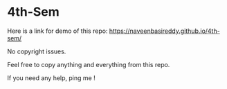 # 4th-Sem
Here is a link for demo of this repo: https://naveenbasireddy.github.io/4th-sem/

No copyright issues.

Feel free to copy anything and everything from this repo.

If you need any help, ping me !
